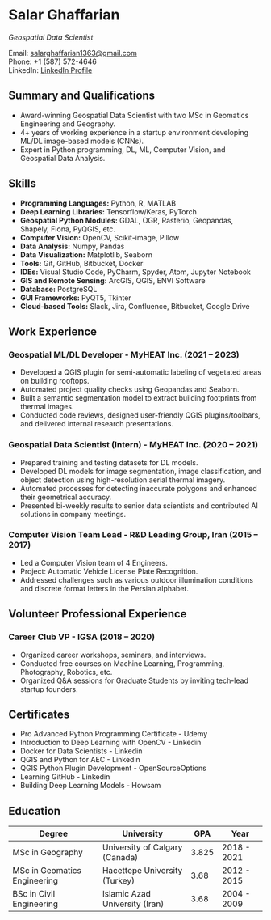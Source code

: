 # Salar Ghaffarian
*Geospatial Data Scientist*

Email: salarghaffarian1363@gmail.com  
Phone: +1 (587) 572-4646  
LinkedIn: [LinkedIn Profile](https://www.linkedin.com/in/salar-ghaffarian-9738a0a1/)

## Summary and Qualifications
- Award-winning Geospatial Data Scientist with two MSc in Geomatics Engineering and Geography.
- 4+ years of working experience in a startup environment developing ML/DL image-based models (CNNs).
- Expert in Python programming, DL, ML, Computer Vision, and Geospatial Data Analysis.

## Skills
- **Programming Languages:** Python, R, MATLAB
- **Deep Learning Libraries:** Tensorflow/Keras, PyTorch
- **Geospatial Python Modules:** GDAL, OGR, Rasterio, Geopandas, Shapely, Fiona, PyQGIS, etc.
- **Computer Vision:** OpenCV, Scikit-image, Pillow
- **Data Analysis:** Numpy, Pandas
- **Data Visualization:** Matplotlib, Seaborn
- **Tools:** Git, GitHub, Bitbucket, Docker
- **IDEs:** Visual Studio Code, PyCharm, Spyder, Atom, Jupyter Notebook
- **GIS and Remote Sensing:** ArcGIS, QGIS, ENVI Software
- **Database:** PostgreSQL
- **GUI Frameworks:** PyQT5, Tkinter
- **Cloud-based Tools:** Slack, Jira, Confluence, Bitbucket, Google Drive

## Work Experience

### Geospatial ML/DL Developer - MyHEAT Inc. (2021 – 2023)
- Developed a QGIS plugin for semi-automatic labeling of vegetated areas on building rooftops.
- Automated project quality checks using Geopandas and Seaborn.
- Built a semantic segmentation model to extract building footprints from thermal images.
- Conducted code reviews, designed user-friendly QGIS plugins/toolbars, and delivered internal research presentations.

### Geospatial Data Scientist (Intern) - MyHEAT Inc. (2020 – 2021)
- Prepared training and testing datasets for DL models.
- Developed DL models for image segmentation, image classification, and object detection using high-resolution aerial thermal imagery.
- Automated processes for detecting inaccurate polygons and enhanced their geometrical accuracy.
- Presented bi-weekly results to senior data scientists and contributed AI solutions in company meetings.

### Computer Vision Team Lead - R&D Leading Group, Iran (2015 – 2017)
- Led a Computer Vision team of 4 Engineers.
- Project: Automatic Vehicle License Plate Recognition.
- Addressed challenges such as various outdoor illumination conditions and discrete format letters in the Persian alphabet.

## Volunteer Professional Experience

### Career Club VP - IGSA (2018 – 2020)
- Organized career workshops, seminars, and interviews.
- Conducted free courses on Machine Learning, Programming, Photography, Robotics, etc.
- Organized Q&A sessions for Graduate Students by inviting tech-lead startup founders.

## Certificates
- Pro Advanced Python Programming Certificate - Udemy
- Introduction to Deep Learning with OpenCV - Linkedin
- Docker for Data Scientists - Linkedin
- QGIS and Python for AEC - Linkedin
- QGIS Python Plugin Development - OpenSourceOptions
- Learning GitHub - Linkedin
- Building Deep Learning Models - Howsam

## Education
| Degree                         | University                                 | GPA   | Year            |
|--------------------------------|--------------------------------------------|-------|-----------------|
| MSc in Geography               | University of Calgary (Canada)              | 3.825 | 2018 - 2021     |
| MSc in Geomatics Engineering   | Hacettepe University (Turkey)               | 3.68  | 2012 - 2015     |
| BSc in Civil Engineering       | Islamic Azad University (Iran)              | 3.68  | 2004 - 2009     |
